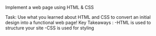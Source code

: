 
Implement a web page using HTML & CSS

Task: Use what you learned about HTML and CSS to convert an initial design into a functional web page! Key Takeaways : -HTML is used to structure your site -CSS is used for styling
